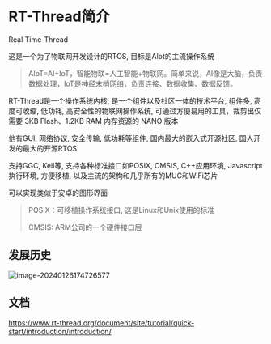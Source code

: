 # RT-Thread简介

Real Time-Thread

这是一个为了物联网开发设计的RTOS, 目标是Alot的主流操作系统

> AIoT=AI+IoT，智能物联=人工智能+物联网。简单来说，AI像是大脑，负责数据处理，IoT是神经末梢网络，负责连接、数据收集、数据反馈。

RT-Thread是一个操作系统内核, 是一个组件以及社区一体的技术平台, 组件多, 高度可收缩, 低功耗, 高安全性的物联网操作系统, 可通过方便易用的工具，裁剪出仅需要 3KB Flash、1.2KB RAM 内存资源的 NANO 版本

他有GUI, 网络协议, 安全传输, 低功耗等组件, 国内最大的嵌入式开源社区, 国人开发的最大的开源RTOS

支持GGC, Keil等, 支持各种标准接口如POSIX, CMSIS, C++应用环境, Javascript执行环境, 方便移植, 以及主流的架构和几乎所有的MUC和WiFi芯片

可以实现类似于安卓的图形界面

> POSIX：可移植操作系统接口, 这是Linux和Unix使用的标准
>
> CMSIS: ARM公司的一个硬件接口层

## 发展历史

![image-20240126174726577](https://picture-01-1316374204.cos.ap-beijing.myqcloud.com/image/202401261747664.png)

## 文档

https://www.rt-thread.org/document/site/tutorial/quick-start/introduction/introduction/





































